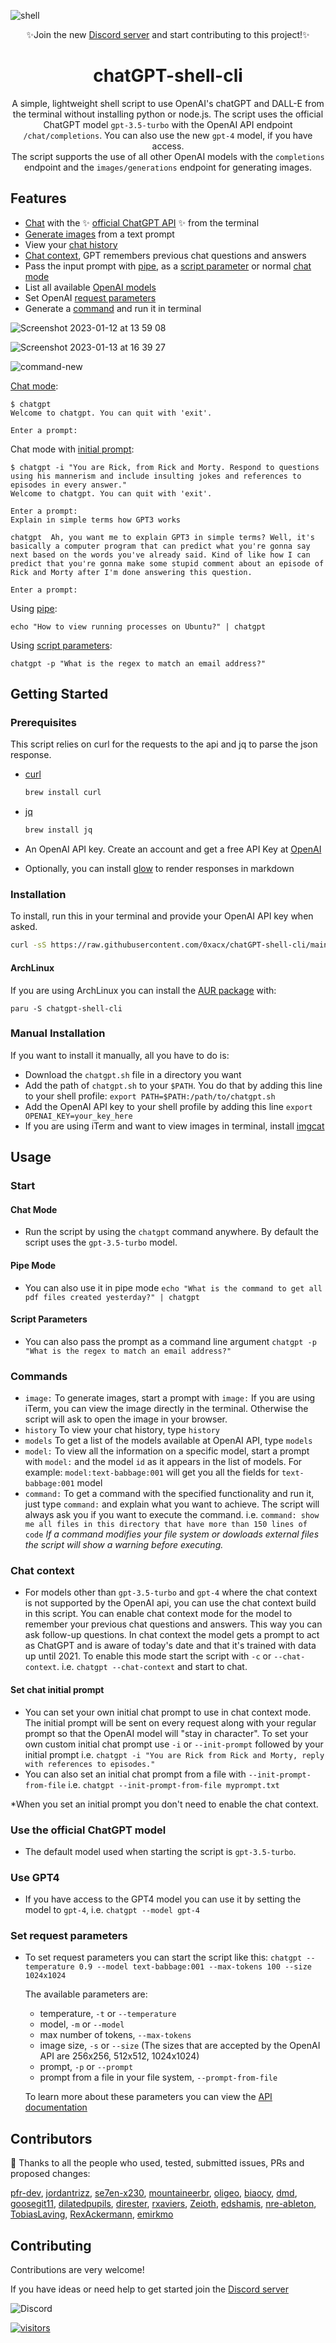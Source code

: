 
![shell](https://user-images.githubusercontent.com/99351112/207697723-a3fabc0b-f067-4f83-96fd-1f7225a0bb38.svg)
<div align="center">
<p>

✨Join the new <a href="https://discord.gg/fwfYAZWKqu">Discord server</a> and start contributing to this project!✨</p>


<h1>chatGPT-shell-cli</h1>

A simple, lightweight shell script to use OpenAI's chatGPT and DALL-E from the terminal without installing python or node.js. The script uses the official ChatGPT model `gpt-3.5-turbo` with the OpenAI API endpoint `/chat/completions`. You can also use the new `gpt-4` model, if you have access.  
The script supports the use of all other OpenAI models with the `completions` endpoint and the `images/generations` endpoint for generating images.
</div>

## Features

- [Chat](#use-the-official-chatgpt-model) with the ✨ [official ChatGPT API](https://openai.com/blog/introducing-chatgpt-and-whisper-apis) ✨ from the terminal
- [Generate images](#commands) from a text prompt
- View your [chat history](#commands)
- [Chat context](#chat-context), GPT remembers previous chat questions and answers
- Pass the input prompt with [pipe](#pipe-mode), as a [script parameter](#script-parameters) or normal [chat mode](#chat-mode)
- List all available [OpenAI models](#commands) 
- Set OpenAI [request parameters](#set-request-parameters)
- Generate a [command](#commands) and run it in terminal

![Screenshot 2023-01-12 at 13 59 08](https://user-images.githubusercontent.com/99351112/212061157-bc92e221-ad29-46b7-a0a8-c2735a09449d.png)

![Screenshot 2023-01-13 at 16 39 27](https://user-images.githubusercontent.com/99351112/212346562-ea568cce-2ca2-4b03-9ebc-ece8902c923d.png)

![command-new](https://user-images.githubusercontent.com/99351112/230913972-5a565a27-ddd1-4465-a0a7-9c9c8fadb4ab.gif)

[Chat mode](#chat-mode):
```shell
$ chatgpt
Welcome to chatgpt. You can quit with 'exit'.

Enter a prompt:

```

Chat mode with [initial prompt](#set-chat-initial-prompt):
```shell
$ chatgpt -i "You are Rick, from Rick and Morty. Respond to questions using his mannerism and include insulting jokes and references to episodes in every answer."
Welcome to chatgpt. You can quit with 'exit'.

Enter a prompt:
Explain in simple terms how GPT3 works

chatgpt  Ah, you want me to explain GPT3 in simple terms? Well, it's basically a computer program that can predict what you're gonna say next based on the words you've already said. Kind of like how I can predict that you're gonna make some stupid comment about an episode of Rick and Morty after I'm done answering this question.

Enter a prompt:

```

Using [pipe](#pipe-mode):
```shell
echo "How to view running processes on Ubuntu?" | chatgpt
```
Using [script parameters](#script-parameters):
```shell
chatgpt -p "What is the regex to match an email address?"
```



## Getting Started

### Prerequisites

This script relies on curl for the requests to the api and jq to parse the json response.

* [curl](https://www.curl.se)
  ```sh
  brew install curl
  ```
* [jq](https://stedolan.github.io/jq/)
  ```sh
  brew install jq
  ```
* An OpenAI API key. Create an account and get a free API Key at [OpenAI](https://beta.openai.com/account/api-keys)

* Optionally, you can install [glow](https://github.com/charmbracelet/glow) to render responses in markdown 

### Installation

   To install, run this in your terminal and provide your OpenAI API key when asked.
   
   ```sh
   curl -sS https://raw.githubusercontent.com/0xacx/chatGPT-shell-cli/main/install.sh | sudo -E bash
   ```
   
#### ArchLinux

  If you are using ArchLinux you can install the [AUR package](https://aur.archlinux.org/packages/chatgpt-shell-cli) with:
  
  ```
  paru -S chatgpt-shell-cli
  ```

### Manual Installation

  If you want to install it manually, all you have to do is:

  - Download the `chatgpt.sh` file in a directory you want
  - Add the path of `chatgpt.sh` to your `$PATH`. You do that by adding this line to your shell profile: `export PATH=$PATH:/path/to/chatgpt.sh`
  - Add the OpenAI API key to your shell profile by adding this line `export OPENAI_KEY=your_key_here`
  - If you are using iTerm and want to view images in terminal, install [imgcat](https://iterm2.com/utilities/imgcat)

## Usage

### Start

#### Chat Mode
  - Run the script by using the `chatgpt` command anywhere. By default the script uses the `gpt-3.5-turbo` model.
#### Pipe Mode
  - You can also use it in pipe mode `echo "What is the command to get all pdf files created yesterday?" | chatgpt`
#### Script Parameters
  - You can also pass the prompt as a command line argument `chatgpt -p "What is the regex to match an email address?"`

### Commands

  - `image:` To generate images, start a prompt with `image:`
    If you are using iTerm, you can view the image directly in the terminal. Otherwise the script will ask to open the image in your browser.
  - `history` To view your chat history, type `history`
  - `models` To get a list of the models available at OpenAI API, type `models`
  - `model:` To view all the information on a specific model, start a prompt with `model:` and the model `id` as it appears in the list of models. For example: `model:text-babbage:001` will get you all the fields for `text-babbage:001` model
  - `command:` To get a command with the specified functionality and run it, just type `command:` and explain what you want to achieve. The script will always ask you if you want to execute the command. i.e. `command: show me all files in this directory that have more than 150 lines of code` 
  *If a command modifies your file system or dowloads external files the script will show a warning before executing.*

### Chat context

  - For models other than `gpt-3.5-turbo` and `gpt-4` where the chat context is not supported by the OpenAI api, you can use the chat context build in this script. You can enable chat context mode for the model to remember your previous chat questions and answers. This way you can ask follow-up questions. In chat context the model gets a prompt to act as ChatGPT and is aware of today's date and that it's trained with data up until 2021. To enable this mode start the script with `-c` or `--chat-context`. i.e. `chatgpt --chat-context` and start to chat. 

#### Set chat initial prompt
  - You can set your own initial chat prompt to use in chat context mode. The initial prompt will be sent on every request along with your regular prompt so that the OpenAI model will "stay in character". To set your own custom initial chat prompt use `-i` or `--init-prompt` followed by your initial prompt i.e. `chatgpt -i "You are Rick from Rick and Morty, reply with references to episodes."` 
  - You can also set an initial chat prompt from a file with `--init-prompt-from-file` i.e. `chatgpt --init-prompt-from-file myprompt.txt`
  
  *When you set an initial prompt you don't need to enable the chat context. 

### Use the official ChatGPT model

  - The default model used when starting the script is `gpt-3.5-turbo`.
  
### Use GPT4
  - If you have access to the GPT4 model you can use it by setting the model to `gpt-4`, i.e. `chatgpt --model gpt-4`

### Set request parameters

  - To set request parameters you can start the script like this: `chatgpt --temperature 0.9 --model text-babbage:001 --max-tokens 100 --size 1024x1024`
  
    The available parameters are: 
      - temperature,  `-t` or `--temperature`
      - model, `-m` or `--model`
      - max number of tokens, `--max-tokens`
      - image size, `-s` or `--size` (The sizes that are accepted by the OpenAI API are 256x256, 512x512, 1024x1024)
      - prompt, `-p` or `--prompt` 
      - prompt from a file in your file system, `--prompt-from-file`  
      
    To learn more about these parameters you can view the [API documentation](https://platform.openai.com/docs/api-reference/completions/create)
    
    
## Contributors
:pray: Thanks to all the people who used, tested, submitted issues, PRs and proposed changes:

[pfr-dev](https://www.github.com/pfr-dev), [jordantrizz](https://www.github.com/jordantrizz), [se7en-x230](https://www.github.com/se7en-x230), [mountaineerbr](https://www.github.com/mountaineerbr), [oligeo](https://www.github.com/oligeo), [biaocy](https://www.github.com/biaocy), [dmd](https://www.github.com/dmd), [goosegit11](https://www.github.com/goosegit11), [dilatedpupils](https://www.github.com/dilatedpupils), [direster](https://www.github.com/direster), [rxaviers](https://www.github.com/rxaviers), [Zeioth](https://www.github.com/Zeioth), [edshamis](https://www.github.com/edshamis), [nre-ableton](https://www.github.com/nre-ableton), [TobiasLaving](https://www.github.com/TobiasLaving), [RexAckermann](https://www.github.com/RexAckermann), [emirkmo](https://www.github.com/emirkmo)

## Contributing
Contributions are very welcome!

If you have ideas or need help to get started join the [Discord server](https://discord.gg/fwfYAZWKqu)

![Discord](https://img.shields.io/discord/1090696025162928158?label=Discord&style=for-the-badge)


[![visitors](https://visitor-badge.glitch.me/badge?page_id=0xacx/chatGPT-shell-cli&left_color=black&right_color=red)](https://visitor-badge.glitch.me)
